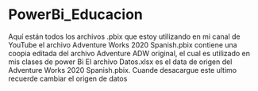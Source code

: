 # PowerBi_Educacion
Aquí están todos los archivos .pbix que estoy utilizando en mi canal de YouTube
el  archivo  Adventure Works 2020 Spanish.pbix contiene una coopia editada del archivo Adventure ADW original, el cual es utilizado en mis clases de power Bi
El archivo Datos.xlsx es el data de origen del  Adventure Works 2020 Spanish.pbix.  Cuande desacargue este ultimo recuerde cambiar el origen de datos
